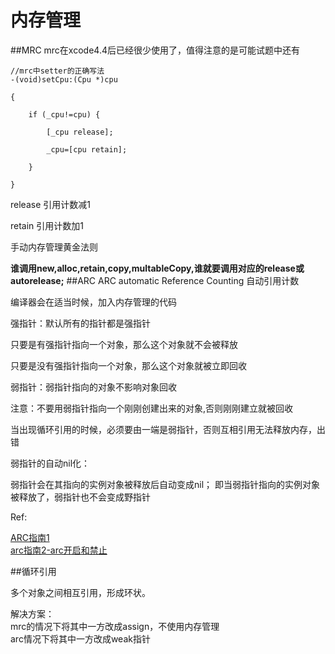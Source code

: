# 内存管理

##MRC
mrc在xcode4.4后已经很少使用了，值得注意的是可能试题中还有  

```
//mrc中setter的正确写法
-(void)setCpu:(Cpu *)cpu

{

    if (_cpu!=cpu) {

        [_cpu release];

        _cpu=[cpu retain];

    }

}
```

release 引用计数减1  

retain 引用计数加1   

手动内存管理黄金法则

**谁调用new,alloc,retain,copy,multableCopy,谁就要调用对应的release或autorelease;**
##ARC
ARC automatic Reference Counting 自动引用计数

编译器会在适当时候，加入内存管理的代码

强指针：默认所有的指针都是强指针  

只要是有强指针指向一个对象，那么这个对象就不会被释放  

只要是没有强指针指向一个对象，那么这个对象就被立即回收  

弱指针：弱指针指向的对象不影响对象回收  

注意：不要用弱指针指向一个刚刚创建出来的对象,否则刚刚建立就被回收

当出现循环引用的时候，必须要由一端是弱指针，否则互相引用无法释放内存，出错

弱指针的自动nil化：  

弱指针会在其指向的实例对象被释放后自动变成nil；
即当弱指针指向的实例对象被释放了，弱指针也不会变成野指针

Ref:  

[ARC指南1](http://blog.csdn.net/q199109106q/article/details/8565017)  
[arc指南2-arc开启和禁止](http://blog.csdn.net/q199109106q/article/details/8565403)

##循环引用

多个对象之间相互引用，形成环状。  

解决方案：  
mrc的情况下将其中一方改成assign，不使用内存管理  
arc情况下将其中一方改成weak指针
